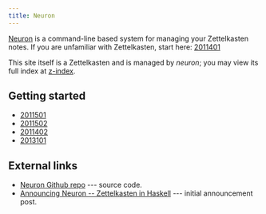 ```yaml
---
title: Neuron
---
```


[Neuron](https://github.com/srid/neuron) is a command-line based system for managing your Zettelkasten notes. If you are unfamiliar with Zettelkasten, start here: [2011401](z:/)


This site itself is a Zettelkasten and is managed by *neuron*; you may view its full index at [z-index](z-index.html).

## Getting started

* [2011501](z://installing)
* [2011502](z://tutorial)
* [2011402](z://concepts)
* [2013101](z://examples)

## External links

- [Neuron Github repo](https://github.com/srid/neuron) --- source code.
- [Announcing Neuron -- Zettelkasten in Haskell](https://www.srid.ca/2010101.html) --- initial announcement post.
